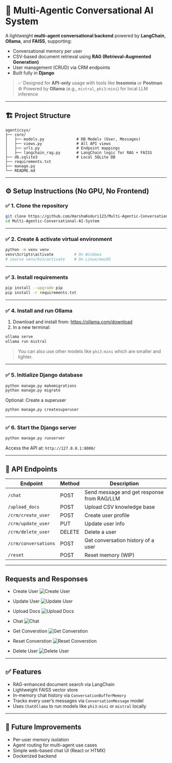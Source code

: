 
# 🧠 Multi-Agentic Conversational AI System

A lightweight **multi-agent conversational backend** powered by **LangChain**, **Ollama**, and **FAISS**, supporting:

- Conversational memory per user
- CSV-based document retrieval using **RAG (Retrieval-Augmented Generation)**
- User management (CRUD) via CRM endpoints
- Built fully in **Django**

> ✅ Designed for **API-only** usage with tools like **Insomnia** or **Postman**  
> ⚙️ Powered by **Ollama** (e.g., `mistral`, `phi3:mini`) for local LLM inference

---

## 🏗 Project Structure

```
agenticsys/
├── core/
│   ├── models.py              # DB Models (User, Messages)
│   ├── views.py               # All API views
│   ├── urls.py                # Endpoint mappings
│   ├── langchain_rag.py       # LangChain logic for RAG + FAISS
├── db.sqlite3                 # Local SQLite DB
├── requirements.txt
├── manage.py
└── README.md
```

---

## ⚙️ Setup Instructions (No GPU, No Frontend)

### ✅ 1. Clone the repository

```bash
git clone https://github.com/HarshaKoduri123/Multi-Agentic-Conversational-AI-System.git
cd Multi-Agentic-Conversational-AI-System
```

---

### ✅ 2. Create & activate virtual environment

```bash
python -m venv venv
venv\Scripts\activate         # On Windows
# source venv/bin/activate    # On Linux/macOS
```

---

### ✅ 3. Install requirements

```bash
pip install --upgrade pip
pip install -r requirements.txt
```

---

### ✅ 4. Install and run Ollama

1. Download and install from: https://ollama.com/download
2. In a new terminal:

```bash
ollama serve
ollama run mistral
```

> You can also use other models like `phi3:mini` which are smaller and lighter.

---

### ✅ 5. Initialize Django database

```bash
python manage.py makemigrations
python manage.py migrate
```

Optional: Create a superuser

```bash
python manage.py createsuperuser
```

---

### ✅ 6. Start the Django server

```bash
python manage.py runserver
```

Access the API at: `http://127.0.0.1:8000/`

---

## 🔌 API Endpoints

| Endpoint                         | Method | Description                                |
|----------------------------------|--------|--------------------------------------------|
| `/chat`                          | POST   | Send message and get response from RAG/LLM |
| `/upload_docs`                   | POST   | Upload CSV knowledge base                  |
| `/crm/create_user`               | POST   | Create user profile                        |
| `/crm/update_user`               | PUT    | Update user info                           |
| `/crm/delete_user`               | DELETE | Delete a user                              |
| `/crm/conversations`             | POST   | Get conversation history of a user         |
| `/reset`                         | POST   | Reset memory (WIP)                         |

---

## Requests and Responses

- Create User
![Create User](imgs/create_user.jpeg)

- Update User
![Update User](imgs/update_user.jpeg)

- Upload Docs
![Upload Docs](imgs/upload_doc.jpeg)

- Chat
![Chat](imgs/chat.jpeg)

- Get Converstion
![Get Converstion](imgs/user_conversation.jpeg)

- Reset Converstion
![Reset Converstion](imgs/reset_converstion.jpeg)

- Delete User
![Delete User](imgs/user_delete.jpeg)


---

## ✅ Features

- RAG-enhanced document search via LangChain
- Lightweight FAISS vector store
- In-memory chat history via `ConversationBufferMemory`
- Tracks every user’s messages via `ConversationMessage` model
- Uses `ChatOllama` to run models like `phi3:mini` or `mistral` locally

---

## 🚀 Future Improvements

- Per-user memory isolation
- Agent routing for multi-agent use cases
- Simple web-based chat UI (React or HTMX)
- Dockerized backend

